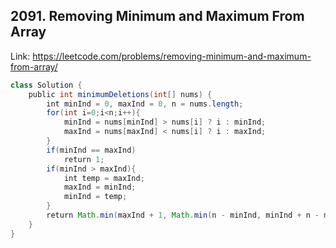 ## 2091. Removing Minimum and Maximum From Array
Link: https://leetcode.com/problems/removing-minimum-and-maximum-from-array/

```java
class Solution {
    public int minimumDeletions(int[] nums) {
        int minInd = 0, maxInd = 0, n = nums.length;
        for(int i=0;i<n;i++){
            minInd = nums[minInd] > nums[i] ? i : minInd;
            maxInd = nums[maxInd] < nums[i] ? i : maxInd;
        }
        if(minInd == maxInd)
            return 1;
        if(minInd > maxInd){
            int temp = maxInd;
            maxInd = minInd;
            minInd = temp;
        }
        return Math.min(maxInd + 1, Math.min(n - minInd, minInd + n - maxInd + 1));
    }
}
```
